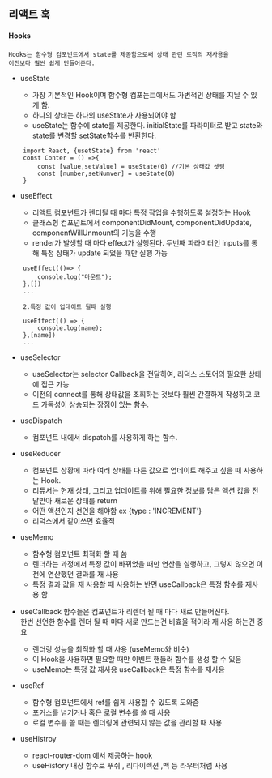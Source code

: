 ## 리액트 훅

#### Hooks

    Hooks는 함수형 컴포넌트에서 state를 제공함으로써 상태 관련 로직의 재사용을
    이전보다 훨씬 쉽게 만들어준다.

- useState

  - 가장 기본적인 Hook이며 함수형 컴포는트에서도 가변적인 상태를 지닐 수 있게 함.
  - 하나의 상태는 하나의 useState가 사용되어야 함
  - useState는 함수에 state를 제공한다. initialState를 파라미터로 받고 state와 state를 변경할 setState함수를 반환한다.

```
    import React, {usetState} from 'react'
    const Conter = () =>{
        const [value,setValue] = useState(0) //기본 상태값 셋팅
        const [number,setNumver] = useState(0)
    }
```

- useEffect

  - 리액트 컴포넌트가 렌더될 때 마다 특정 작업을 수행하도록 설정하는 Hook
  - 클래스형 컴포넌트에서 componentDidMount, componentDidUpdate, componentWillUnmount의 기능을 수행
  - render가 발생할 때 마다 effect가 실행된다. 두번째 파라미터인 inputs를 통해 특정 상태가 update 되었을 때만 실행 가능

```
    useEffect(()=> {
        console.log("마운트");
    },[])
    ...

    2.특정 값이 업데이트 될때 실행

    useEffect(() => {
        console.log(name);
    },[name])
    ...
```

- useSelector

  - useSelector는 selector Callback을 전달하여, 리덕스 스토어의 필요한 상태에 접근 가능
  - 이전의 connect를 통해 상태값을 조회하는 것보다 훨씬 간결하게 작성하고 코드 가독성이 상승되는 장점이 있는 함수.

- useDispatch

  - 컴포넌트 내에서 dispatch를 사용하게 하는 함수.

- useReducer

  - 컴포넌트 상황에 따라 여러 상태를 다른 값으로 업데이트 해주고 싶을 때 사용하는 Hook.
  - 리듀서는 현재 상태, 그리고 업데이트를 위해 필요한 정보를 담은 액션 값을 전달받아 새로운 상태를 return
  - 어떤 액션인지 선언을 해야함 ex {type : 'INCREMENT'}
  - 리덕스에서 같이쓰면 효율적

- useMemo

  - 함수형 컴포넌트 최적화 할 때 씀
  - 렌더하는 과정에서 특정 값이 바뀌었을 때만 연산을 실행하고, 그렇지 않으면 이전에 연산했던 결과를 재 사용
  - 특정 결과 값을 재 사용할 때 사용하는 반면 useCallback은 특정 함수를 재사용 함

- useCallback
  함수들은 컴포넌트가 리렌더 될 때 마다 새로 만들어진다.  
   한번 선언한 함수를 렌더 될 때 마다 새로 만드는건 비효율 적이라 재 사용 하는건 중요

  - 렌더링 성능을 최적화 할 때 사용 (useMemo와 비슷)
  - 이 Hook을 사용하면 필요할 때만 이벤트 핸들러 함수를 생성 할 수 있음
  - useMemo는 특정 값 재사용 useCallback은 특정 함수를 재사용

- useRef

  - 함수형 컴포넌트에서 ref를 쉽게 사용할 수 있도록 도와줌
  - 포커스를 넘기거나 혹은 로컬 변수를 쓸 때 사용
  - 로컬 변수를 쓸 때는 렌더링에 관련되지 않는 값을 관리할 때 사용

- useHistroy

  - react-router-dom 에서 제공하는 hook
  - useHistory 내장 함수로 푸쉬 , 리다이렉션 ,백 등 라우터처럼 사용
